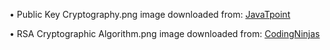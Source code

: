 • Public Key Cryptography.png image downloaded from: [JavaTpoint](https://www.javatpoint.com/rsa-encryption-algorithm) 

• RSA Cryptographic Algorithm.png image downloaded from: [CodingNinjas](https://www.codingninjas.com/codestudio/library/rsa-algorithm-3409) 

